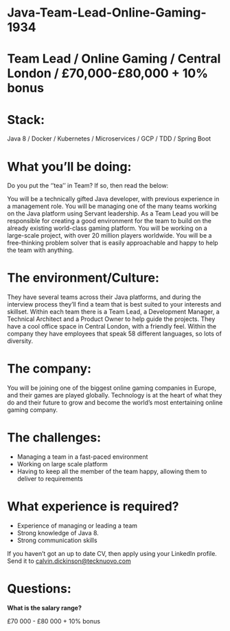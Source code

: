 # Java-Team-Lead-Online-Gaming-1934

# Team Lead / Online Gaming / Central London / £70,000-£80,000 + 10% bonus

# Stack: 

Java 8 / Docker / Kubernetes / Microservices / GCP / TDD / Spring Boot

# What you’ll be doing: 

Do you put the ‘’tea’’ in Team? If so, then read the below:

You will be a technically gifted Java developer, with previous experience in a management role. You will be managing one of the many teams working on the Java platform using Servant leadership. As a Team Lead you will be responsible for creating a good environment for the team to build on the already existing world-class gaming platform. You will be working on a large-scale project, with over 20 million players worldwide. You will be a free-thinking problem solver that is easily approachable and happy to help the team with anything. 

# The environment/Culture: 

They have several teams across their Java platforms, and during the interview process they’ll find a team that is best suited to your interests and skillset. Within each team there is a Team Lead, a Development Manager, a Technical Architect and a Product Owner to help guide the projects. They have a cool office space in Central London, with a friendly feel. Within the company they have employees that speak 58 different languages, so lots of diversity. 

# The company: 

You will be joining one of the biggest online gaming companies in Europe, and their games are played globally. Technology is at the heart of what they do and their future to grow and become the world’s most entertaining online gaming company. 

# The challenges: 

-	Managing a team in a fast-paced environment
-	Working on large scale platform
-	Having to keep all the member of the team happy, allowing them to deliver to requirements

# What experience is required?

-	Experience of managing or leading a team 
-	Strong knowledge of Java 8.
-	Strong communication skills 

If you haven’t got an up to date CV, then apply using your LinkedIn profile. Send it to calvin.dickinson@tecknuovo.com

# Questions:
**What is the salary range?**

£70 000 - £80 000 + 10% bonus 

